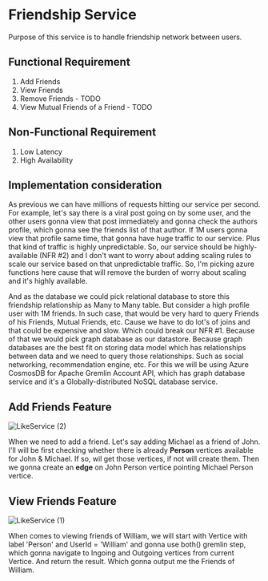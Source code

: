 # Friendship Service
Purpose of this service is to handle friendship network between users.

## Functional Requirement

1. Add Friends
2. View Friends
3. Remove Friends - TODO
4. View Mutual Friends of a Friend - TODO

## Non-Functional Requirement

1. Low Latency
2. High Availability

## Implementation consideration

As previous we can have millions of requests hitting our service per second. For example, let's say there is a viral post going on by some user, 
and the other users gonna view that post immediately and gonna check the authors profile, which gonna see the friends list of that author. 
If 1M users gonna view that profile same time, that gonna have huge traffic to our service. Plus that kind of traffic is highly unpredictable. 
So, our service should be highly-available (NFR #2) and I don't want to worry about adding scaling rules to scale our service based on that unpredictable traffic. 
So, I'm picking azure functions here cause that will remove the burden of worry about scaling and it's highly available.

And as the database we could pick relational database to store this friendship relationship as Many to Many table. But consider a high profile user with 1M friends. 
In such case, that would be very hard to query Friends of his Friends, Mutual Friends, etc. Cause we have to do lot's of joins and that could be expensive and slow. 
Which could break our NFR #1. Because of that we would pick graph database as our datastore. 
Because graph databases are the best fit on storing data model which has relationships between data and we need to query those relationships. Such as social networking, recommendation engine, etc.
For this we will be using Azure CosmosDB for Apache Gremlin Account API, which has graph database service and it's a Globally-distributed NoSQL database service.

## Add Friends Feature

![LikeService (2)](https://github.com/DHJayasinghe/system-design/assets/26274468/ca84afce-1ae6-4814-a6b8-d0a2fbce4ec4)

When we need to add a friend. Let's say adding Michael as a friend of John. I'll will be first checking whether there is already **Person** vertices available for John & Michael. 
If so, wil get those vertices, if not will create them. Then we gonna create an **edge** on John Person vertice pointing Michael Person vertice.

## View Friends Feature

![LikeService (1)](https://github.com/DHJayasinghe/system-design/assets/26274468/389f4ce9-2434-412a-bd4f-cfd0750bd711)

When comes to viewing friends of William, we will start with Vertice with label 'Person' and UserId = 'William' and gonna use both() gremlin step, which gonna navigate to Ingoing and Outgoing vertices from current Vertice.
And return the result. Which gonna output me the Friends of William.

